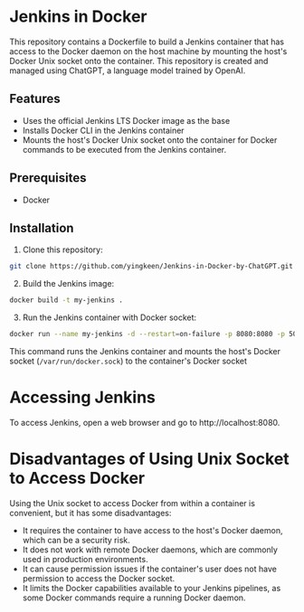 # Jenkins in Docker

This repository contains a Dockerfile to build a Jenkins container that has access to the Docker daemon on the host machine by mounting the host's Docker Unix socket onto the container. This repository is created and managed using ChatGPT, a language model trained by OpenAI.

## Features
- Uses the official Jenkins LTS Docker image as the base
- Installs Docker CLI in the Jenkins container
- Mounts the host's Docker Unix socket onto the container for Docker commands to be executed from the Jenkins container.

## Prerequisites

- Docker

## Installation

1. Clone this repository:
```bash
git clone https://github.com/yingkeen/Jenkins-in-Docker-by-ChatGPT.git
```

2. Build the Jenkins image:
```bash
docker build -t my-jenkins .
```

3. Run the Jenkins container with Docker socket:
```bash
docker run --name my-jenkins -d --restart=on-failure -p 8080:8080 -p 50000:50000 --group-add $(stat -c '%g' /var/run/docker.sock) -v /var/run/docker.sock:/var/run/docker.sock -v jenkins-data:/var/jenkins_home my-jenkins
```

This command runs the Jenkins container and mounts the host's Docker socket (`/var/run/docker.sock`) to the container's Docker socket

# Accessing Jenkins

To access Jenkins, open a web browser and go to http://localhost:8080.

# Disadvantages of Using Unix Socket to Access Docker

Using the Unix socket to access Docker from within a container is convenient, but it has some disadvantages:

- It requires the container to have access to the host's Docker daemon, which can be a security risk.
- It does not work with remote Docker daemons, which are commonly used in production environments.
- It can cause permission issues if the container's user does not have permission to access the Docker socket.
- It limits the Docker capabilities available to your Jenkins pipelines, as some Docker commands require a running Docker daemon.
